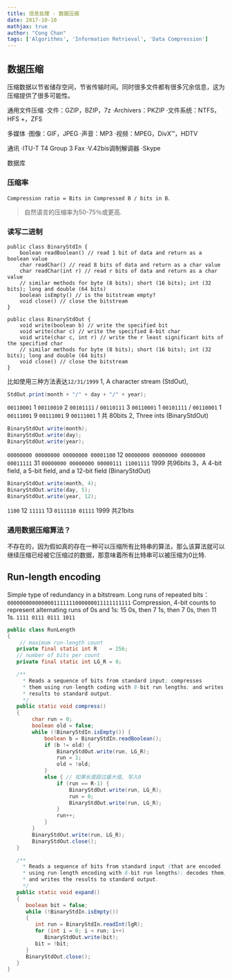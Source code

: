 ```yaml
---
title: 信息处理 - 数据压缩
date: 2017-10-10
mathjax: true
author: "Cong Chan"
tags: ['Algorithms', 'Information Retrieval', 'Data Compression']
---
```

## 数据压缩
压缩数据以节省储存空间，节省传输时间。同时很多文件都有很多冗余信息，这为压缩提供了很多可能性。
<!-- more -->
通用文件压缩
·文件：GZIP，BZIP，7z
·Archivers：PKZIP
·文件系统：NTFS，HFS +，ZFS

多媒体
·图像：GIF，JPEG
·声音：MP3
·视频：MPEG，DivX™，HDTV

通讯
·ITU-T T4 Group 3 Fax
·V.42bis调制解调器
·Skype

数据库

### 压缩率
`Compression ratio = Bits in Compressed B / bits in B`.
> 自然语言的压缩率为50-75％或更高.

### 读写二进制
```
public class BinaryStdIn {
    boolean readBoolean() // read 1 bit of data and return as a boolean value
    char readChar() // read 8 bits of data and return as a char value
    char readChar(int r) // read r bits of data and return as a char value
    // similar methods for byte (8 bits); short (16 bits); int (32 bits); long and double (64 bits)
    boolean isEmpty() // is the bitstream empty?
    void close() // close the bitstream
}

public class BinaryStdOut {
    void write(boolean b) // write the specified bit
    void write(char c) // write the specified 8-bit char
    void write(char c, int r) // write the r least significant bits of the specified char
    // similar methods for byte (8 bits); short (16 bits); int (32 bits); long and double (64 bits)
    void close() // close the bitstream
}
```
比如使用三种方法表达`12/31/1999`
1, A character stream (StdOut),
```java
StdOut.print(month + "/" + day + "/" + year);
```
`00110001` 1
`00110010` 2
`00101111` /
`00110111` 3
`00110001` 1
`00101111` /
`00110001` 1
`00111001` 9
`00111001` 9
`00111001` 1
共 80bits
2, Three ints (BinaryStdOut)
```java
BinaryStdOut.write(month);
BinaryStdOut.write(day);
BinaryStdOut.write(year);
```
`00000000 00000000 00000000 00001100` 12
`00000000 00000000 00000000 00011111` 31
`00000000 00000000 00000111 11001111` 1999
共96bits
3，A 4-bit field, a 5-bit field, and a 12-bit field (BinaryStdOut)
```java
BinaryStdOut.write(month, 4);
BinaryStdOut.write(day, 5);
BinaryStdOut.write(year, 12);
```
`1100` 12
`11111` 13
`0111110 01111` 1999
共21bits

### 通用数据压缩算法？
不存在的，因为假如真的存在一种可以压缩所有比特串的算法，那么该算法就可以继续压缩已经被它压缩过的数据，那意味着所有比特串可以被压缩为0比特.

## Run-length encoding
Simple type of redundancy in a bitstream. Long runs of repeated bits：
`0000000000000001111111000000011111111111`
Compression, 4-bit counts to represent alternating runs of 0s and 1s: 15 0s, then 7 1s, then 7 0s, then 11 1s.
`1111 0111 0111 1011`
<!-- more -->
```java
public class RunLength
{
    // maximum run-length count
   private final static int R    = 256;
   // number of bits per count
   private final static int LG_R = 8;

   /**
     * Reads a sequence of bits from standard input; compresses
     * them using run-length coding with 8-bit run lengths; and writes the
     * results to standard output.
     */
   public static void compress()
   {
        char run = 0;
        boolean old = false;
        while (!BinaryStdIn.isEmpty()) {
            boolean b = BinaryStdIn.readBoolean();
            if (b != old) {
                BinaryStdOut.write(run, LG_R);
                run = 1;
                old = !old;
            }
            else { // 如果长度超过最大值, 写入0
                if (run == R-1) {
                    BinaryStdOut.write(run, LG_R);
                    run = 0;
                    BinaryStdOut.write(run, LG_R);
                }
                run++;
            }
        }
        BinaryStdOut.write(run, LG_R);
        BinaryStdOut.close();
   }

   /**
     * Reads a sequence of bits from standard input (that are encoded
     * using run-length encoding with 8-bit run lengths); decodes them;
     * and writes the results to standard output.
     */
   public static void expand()
   {
      boolean bit = false;
      while (!BinaryStdIn.isEmpty())
      {
         int run = BinaryStdIn.readInt(lgR);
         for (int i = 0; i < run; i++)
            BinaryStdOut.write(bit);
         bit = !bit;
      }
      BinaryStdOut.close();
   }
}
```
